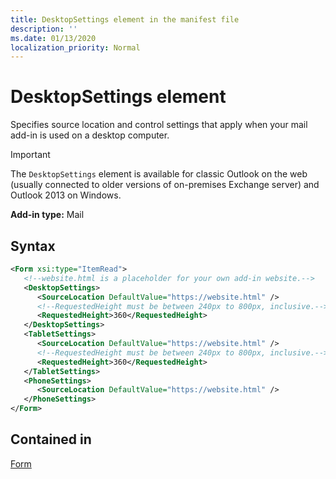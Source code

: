```yaml
---
title: DesktopSettings element in the manifest file
description: ''
ms.date: 01/13/2020
localization_priority: Normal
---
```


# DesktopSettings element

Specifies source location and control settings that apply when your mail add-in is used on a desktop computer.

> [!IMPORTANT]
> The `DesktopSettings` element is available for classic Outlook on the web (usually connected to older versions of on-premises Exchange server) and Outlook 2013 on Windows.

**Add-in type:** Mail

## Syntax

```XML
<Form xsi:type="ItemRead">
   <!--website.html is a placeholder for your own add-in website.-->
   <DesktopSettings>
      <SourceLocation DefaultValue="https://website.html" />
      <!--RequestedHeight must be between 240px to 800px, inclusive.-->
      <RequestedHeight>360</RequestedHeight>
   </DesktopSettings>
   <TabletSettings>
      <SourceLocation DefaultValue="https://website.html" />
      <!--RequestedHeight must be between 240px to 800px, inclusive.-->
      <RequestedHeight>360</RequestedHeight>
   </TabletSettings>
   <PhoneSettings>
      <SourceLocation DefaultValue="https://website.html" />
   </PhoneSettings>
</Form>
```

## Contained in

[Form](form.md)
